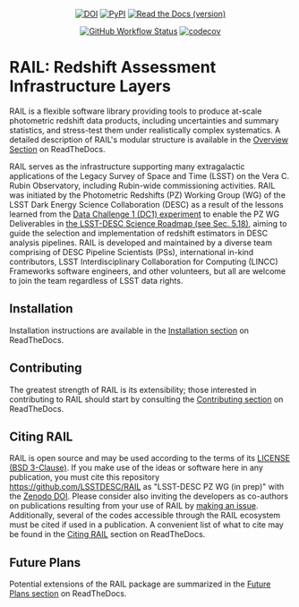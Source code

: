 <div align="center">

[![DOI](https://zenodo.org/badge/223043497.svg)](https://zenodo.org/badge/latestdoi/223043497)
[![PyPI](https://img.shields.io/pypi/v/pz-rail?color=blue&logo=pypi&logoColor=white)](https://pypi.org/project/pz-rail/)
[![Read the Docs (version)](https://img.shields.io/readthedocs/lsstdescrail/stable?color=blue&logo=readthedocs&logoColor=white)](https://lsstdescrail.readthedocs.io/en/stable/#)

[![GitHub Workflow Status](https://img.shields.io/github/workflow/status/LSSTDESC/RAIL/rail?logo=Github)](https://github.com/LSSTDESC/RAIL/actions/workflows/main.yml)
[![codecov](https://codecov.io/gh/LSSTDESC/RAIL/branch/master/graph/badge.svg)](https://codecov.io/gh/LSSTDESC/RAIL)

</div>

# RAIL: Redshift Assessment Infrastructure Layers

RAIL is a flexible software library providing tools to produce at-scale photometric redshift data products, including uncertainties and summary statistics, and stress-test them under realistically complex systematics.
A detailed description of RAIL's modular structure is available in the [Overview Section](https://lsstdescrail.readthedocs.io/en/stable/source/overview.html) on ReadTheDocs.

RAIL serves as the infrastructure supporting many extragalactic applications of the Legacy Survey of Space and Time (LSST) on the Vera C. Rubin Observatory, including Rubin-wide commissioning activities. 
RAIL was initiated by the Photometric Redshifts (PZ) Working Group (WG) of the LSST Dark Energy Science Collaboration (DESC) as a result of the lessons learned from the [Data Challenge 1 (DC1) experiment](https://academic.oup.com/mnras/article/499/2/1587/5905416) to enable the PZ WG Deliverables in [the LSST-DESC Science Roadmap (see Sec. 5.18)](https://lsstdesc.org/assets/pdf/docs/DESC_SRM_latest.pdf), aiming to guide the selection and implementation of redshift estimators in DESC analysis pipelines.
RAIL is developed and maintained by a diverse team comprising of DESC Pipeline Scientists (PSs), international in-kind contributors, LSST Interdisciplinary Collaboration for Computing (LINCC) Frameworks software engineers, and other volunteers, but all are welcome to join the team regardless of LSST data rights. 

## Installation

Installation instructions are available in the [Installation section](https://lsstdescrail.readthedocs.io/en/stable/source/installation.html) on ReadTheDocs.

## Contributing

The greatest strength of RAIL is its extensibility; those interested in contributing to RAIL should start by consulting the [Contributing section](https://lsstdescrail.readthedocs.io/en/stable/source/contributing.html) on ReadTheDocs.

## Citing RAIL

RAIL is open source and may be used according to the terms of its [LICENSE](https://github.com/LSSTDESC/RAIL/blob/main/LICENSE) [(BSD 3-Clause)](https://opensource.org/licenses/BSD-3-Clause).
If you make use of the ideas or software here in any publication, you must cite this repository <https://github.com/LSSTDESC/RAIL> as "LSST-DESC PZ WG (in prep)" with the [Zenodo DOI](https://doi.org/10.5281/zenodo.7017551).
Please consider also inviting the developers as co-authors on publications resulting from your use of RAIL by [making an issue](https://github.com/LSSTDESC/RAIL/issues/new/choose).
Additionally, several of the codes accessible through the RAIL ecosystem must be cited if used in a publication.
A convenient list of what to cite may be found in the [Citing RAIL](https://lsstdescrail.readthedocs.io/en/stable/source/citing.html) section on ReadTheDocs.

## Future Plans

Potential extensions of the RAIL package are summarized in the [Future Plans section](https://lsstdescrail.readthedocs.io/en/stable/source/futureplans.html) on ReadTheDocs.
